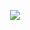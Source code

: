 <p align="center">
  <a href="https://github.com/OpenAPITools/openapi-generator">
  <img align="center" src="https://github-readme-stats-phi-jet-58.vercel.app/api/pin/?username=martin-mfg&repo=OpenAPITools/openapi-generator&show=prs_authored,prs_commented,prs_reviewed,issues_authored,issues_commented&show_owner=true&dummy=1" /></a>
</p>
